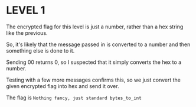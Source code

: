 # LEVEL 1

The encrypted flag for this level is just a number, rather than a hex string like the previous. 

So, it's likely that the message passed in is converted to a number and then something else is done to it. 

Sending 00 returns 0, so I suspected that it simply converts the hex to a number. 

Testing with a few more messages confirms this, so we just convert the given encrypted flag into hex and send it over.

The flag is ``Nothing fancy, just standard bytes_to_int``
